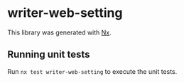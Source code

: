 # writer-web-setting

This library was generated with [Nx](https://nx.dev).

## Running unit tests

Run `nx test writer-web-setting` to execute the unit tests.
